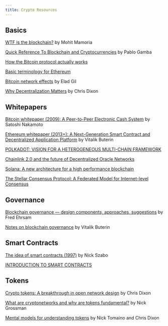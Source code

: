 ```yaml
---
title: Crypto Resources
---
```


## Basics

[WTF is the blockchain?](https://hackernoon.com/wtf-is-the-blockchain-1da89ba19348) by Mohit Mamoria

[Quick Reference To Blockchain and Cryptocurrencies](https://interesante.com/2021/01/quick-reference-to-blockchain-and-cryptocurrencies/) by Pablo Gamba

[How the Bitcoin protocol actually works](https://michaelnielsen.org/ddi/how-the-bitcoin-protocol-actually-works/)

[Basic terminology for Ethereum](https://medium.com/@mattcondon/getting-up-to-speed-on-ethereum-63ed28821bbe)

[Bitcoin network effects](http://blog.eladgil.com/2017/12/bitcoin-network-effects_11.html) by Elad Gil

[Why Decentralization Matters](https://onezero.medium.com/why-decentralization-matters-5e3f79f7638e) by Chris Dixon

## Whitepapers

[Bitcoin whitepaper (2009): A Peer-to-Peer Electronic Cash System](https://bitcoin.org/bitcoin.pdf) by Satoshi Nakamoto

[Ethereum whitepaper (2013+): A Next-Generation Smart Contract and Decentralized Application Platform](https://ethereum.org/en/whitepaper/) by Vitalik Buterin

[POLKADOT: VISION FOR A HETEROGENEOUS MULTI-CHAIN FRAMEWORK](https://polkadot.network/PolkaDotPaper.pdf)

[Chainlink 2.0 and the future of Decentralized Oracle Networks](https://chain.link/whitepaper)

[Solana: A new architecture for a high performance blockchain](https://solana.com/solana-whitepaper.pdf)

[The Stellar Consensus Protocol: A Federated Model for Internet-level Consensus](https://www.stellar.org/papers/stellar-consensus-protocol?locale=en)

## Governance

[Blockchain governance — design components, approaches, suggestions](https://medium.com/@FEhrsam/blockchain-governance-programming-our-future-c3bfe30f2d74) by Fred Ehrsam

[Notes on blockchain governance](http://vitalik.ca/general/2017/12/17/voting.html) by Vitalik Buterin

## Smart Contracts

[The idea of smart contracts (1997)](http://www.fon.hum.uva.nl/rob/Courses/InformationInSpeech/CDROM/Literature/LOTwinterschool2006/szabo.best.vwh.net/idea.html) by Nick Szabo

[INTRODUCTION TO SMART CONTRACTS](https://ethereum.org/en/developers/docs/smart-contracts/)

## Tokens

[Crypto tokens: A breakthrough in open network design](https://medium.com/@cdixon/crypto-tokens-a-breakthrough-in-open-network-design-e600975be2ef) by Chris Dixon

[What are cryptonetworks and why are tokens fundamental?](https://www.nickgrossman.xyz/2018/cryptonetworks-and-why-tokens-are-fundamental/) by Nick Grossman

[Mental models for understanding tokens](https://a16z.com/2018/01/21/mental-models-tokens-crypto-trends/) by Nick Tomaino and Chris Dixon











